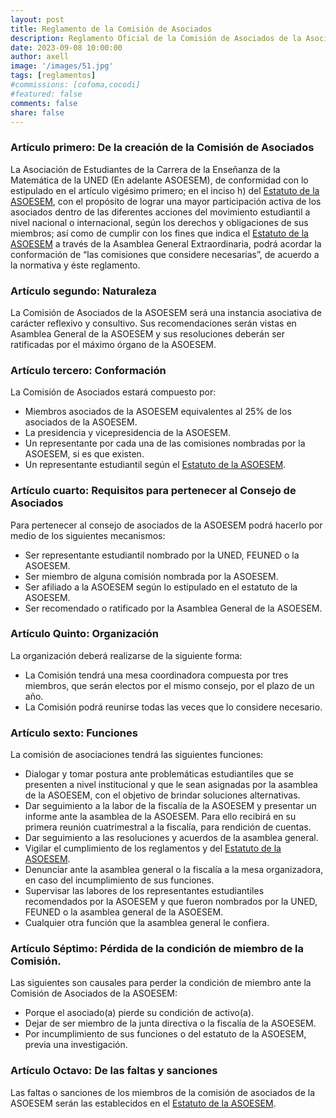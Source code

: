 ```yaml
---
layout: post
title: Reglamento de la Comisión de Asociados
description: Reglamento Oficial de la Comisión de Asociados de la Asociación de Estudiantes de la Carrera de Enseñanza de la Matemática de la UNED.
date: 2023-09-08 10:00:00
author: axell
image: '/images/51.jpg'
tags: [reglamentos]
#commissions: [cofoma,cocodi]
#featured: false
comments: false
share: false
---
```


### Artículo primero: De la creación de la Comisión de Asociados

La Asociación de Estudiantes de la Carrera de la Enseñanza de la Matemática de la UNED (En adelante ASOESEM), de conformidad con lo estipulado en el artículo vigésimo primero; en el inciso h) del [Estatuto de la ASOESEM][1], con el propósito de lograr una mayor participación activa de los asociados dentro de las diferentes acciones del movimiento estudiantil a nivel nacional o internacional, según los derechos y obligaciones de sus miembros; así como de cumplir con los fines que indica el [Estatuto de la ASOESEM][1] a través de la Asamblea General Extraordinaria, podrá acordar la conformación de “las comisiones que considere necesarias”, de acuerdo a la normativa y éste reglamento.

### Artículo segundo: Naturaleza

La Comisión de Asociados de la ASOESEM será una instancia asociativa de carácter reflexivo y consultivo. Sus recomendaciones serán vistas en Asamblea General de la ASOESEM y sus resoluciones deberán ser ratificadas por el máximo órgano de la ASOESEM. 

### Artículo tercero: Conformación

La Comisión de Asociados estará compuesto por: 

* Miembros asociados de la ASOESEM equivalentes al 25% de los asociados
de la ASOESEM.
* La presidencia y vicepresidencia de la ASOESEM.
* Un representante por cada una de las comisiones nombradas por la ASOESEM, si es que existen.
* Un representante estudiantil según el [Estatuto de la ASOESEM][1]. 

### Artículo cuarto: Requisitos para pertenecer al Consejo de Asociados

Para pertenecer al consejo de asociados de la ASOESEM podrá hacerlo por medio de los siguientes mecanismos: 

* Ser representante estudiantil nombrado por la UNED, FEUNED o la
ASOESEM. 
* Ser miembro de alguna comisión nombrada por la ASOESEM. 
* Ser afiliado a la ASOESEM según lo estipulado en el estatuto de la ASOESEM.
* Ser recomendado o ratificado por la Asamblea General de la ASOESEM.

### Artículo Quinto: Organización

La organización deberá realizarse de la siguiente forma: 

* La Comisión tendrá una mesa coordinadora compuesta por tres miembros, que serán electos por el mismo consejo, por el plazo de un año.
* La Comisión podrá reunirse todas las veces que lo considere necesario.

### Artículo sexto: Funciones

La comisión de asociaciones tendrá las siguientes funciones:

* Dialogar y tomar postura ante problemáticas estudiantiles que se presenten a nivel institucional y que le sean asignadas por la asamblea de la ASOESEM, con el objetivo de brindar soluciones alternativas. 
* Dar seguimiento a la labor de la fiscalía de la ASOESEM y presentar un informe ante la asamblea de la ASOESEM. Para ello recibirá en su primera reunión cuatrimestral a la fiscalía, para rendición de cuentas.
* Dar seguimiento a las resoluciones y acuerdos de la asamblea
general.
* Vigilar el cumplimiento de los reglamentos y del [Estatuto de la ASOESEM][1].
* Denunciar ante la asamblea general o la fiscalía a la mesa organizadora, en caso del incumplimiento de sus funciones.
* Supervisar las labores de los representantes estudiantiles recomendados por la ASOESEM y que fueron nombrados por la UNED, FEUNED o la asamblea general de la ASOESEM.
* Cualquier otra función que la asamblea general le confiera.

### Artículo Séptimo: Pérdida de la condición de miembro de la Comisión.

Las siguientes son causales para perder la condición de miembro
ante la Comisión de Asociados de la ASOESEM: 

* Porque el asociado(a) pierde su condición de activo(a).
* Dejar de ser miembro de la junta directiva o la fiscalía de la ASOESEM.
* Por incumplimiento de sus funciones o del estatuto de la ASOESEM, previa una investigación.

### Artículo Octavo: De las faltas y sanciones

Las faltas o sanciones de los miembros de la comisión de asociados de la ASOESEM serán las establecidos en el [Estatuto de la ASOESEM][1]. 

[1]:/artículos/estatut-oficial-asoesem
